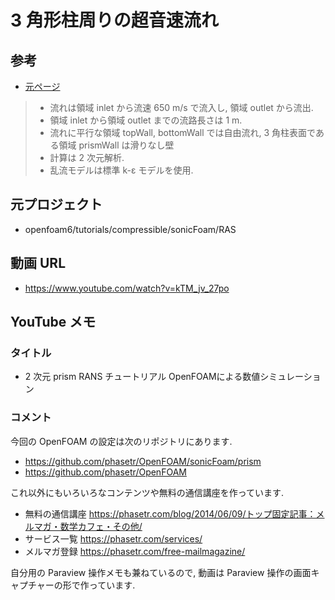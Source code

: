 # 3 角形柱周りの超音速流れ
## 参考
- [元ページ](https://www.xsim.info/articles/OpenFOAM/tutorials/compressible-sonicFoam-ras-prism.html)

> - 流れは領域 inlet から流速 650 m/s で流入し,
>   領域 outlet から流出.
> - 領域 inlet から領域 outlet までの流路長さは 1 m.
> - 流れに平行な領域 topWall, bottomWall では自由流れ,
>   3 角柱表面である領域 prismWall は滑りなし壁
> - 計算は 2 次元解析.
> - 乱流モデルは標準 k-ε モデルを使用.

## 元プロジェクト
- openfoam6/tutorials/compressible/sonicFoam/RAS

## 動画 URL
- <https://www.youtube.com/watch?v=kTM_jv_27po>

## YouTube メモ
### タイトル
- 2 次元 prism RANS チュートリアル OpenFOAMによる数値シミュレーション

### コメント
今回の OpenFOAM の設定は次のリポジトリにあります.

- https://github.com/phasetr/OpenFOAM/sonicFoam/prism
- https://github.com/phasetr/OpenFOAM

これ以外にもいろいろなコンテンツや無料の通信講座を作っています.

- 無料の通信講座 https://phasetr.com/blog/2014/06/09/トップ固定記事：メルマガ・数学カフェ・その他/
- サービス一覧 https://phasetr.com/services/
- メルマガ登録 https://phasetr.com/free-mailmagazine/

自分用の Paraview 操作メモも兼ねているので,
動画は Paraview 操作の画面キャプチャーの形で作っています.
